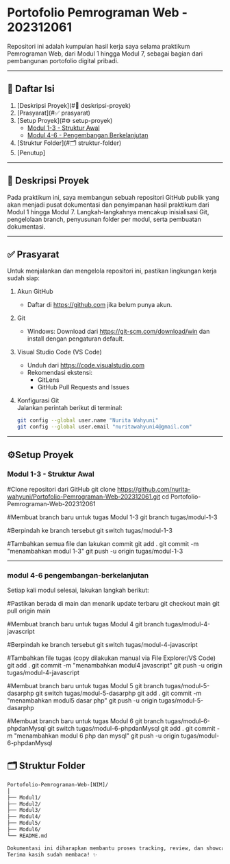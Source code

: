 # Portofolio Pemrograman Web - 202312061

Repositori ini adalah kumpulan hasil kerja saya selama praktikum Pemrograman Web, dari Modul 1 hingga Modul 7, sebagai bagian dari pembangunan portofolio digital pribadi.

---

## 📑 Daftar Isi

1. [Deskripsi Proyek](#🧾 deskripsi-proyek)
2. [Prasyarat](#✅ prasyarat)
3. [Setup Proyek](#⚙️ setup-proyek)
   - [Modul 1-3 - Struktur Awal](#modul-1-3---struktur-awal)
   - [Modul 4-6 - Pengembangan Berkelanjutan](#modul-4-6---pengembangan-berkelanjutan)
4. [Struktur Folder](#🗂️ struktur-folder)
5. [Penutup]

---

## 🧾 Deskripsi Proyek

Pada praktikum ini, saya membangun sebuah repositori GitHub publik yang akan menjadi pusat dokumentasi dan penyimpanan hasil praktikum dari Modul 1 hingga Modul 7. Langkah-langkahnya mencakup inisialisasi Git, pengelolaan branch, penyusunan folder per modul, serta pembuatan dokumentasi.

---

## ✅ Prasyarat

Untuk menjalankan dan mengelola repositori ini, pastikan lingkungan kerja sudah siap:

1. Akun GitHub  
   - Daftar di https://github.com jika belum punya akun.

2. Git  
   - Windows: Download dari https://git-scm.com/download/win dan install dengan pengaturan default.

3. Visual Studio Code (VS Code)  
   - Unduh dari https://code.visualstudio.com  
   - Rekomendasi ekstensi:
     - GitLens
     - GitHub Pull Requests and Issues

4. Konfigurasi Git  
   Jalankan perintah berikut di terminal:

   ```bash
   git config --global user.name "Nurita Wahyuni"
   git config --global user.email "nuritawahyuni4@gmail.com"

---

## ⚙️Setup Proyek 

### Modul 1-3 - Struktur Awal

#Clone repositori dari GitHub
git clone https://github.com/nurita-wahyuni/Portofolio-Pemrograman-Web-202312061.git
cd Portofolio-Pemrograman-Web-202312061

#Membuat branch baru untuk tugas Modul 1-3
git branch tugas/modul-1-3

#Berpindah ke branch tersebut
git switch tugas/modul-1-3

#Tambahkan semua file dan lakukan commit
git add .
git commit -m "menambahkan modul 1-3"
git push -u origin tugas/modul-1-3

---

### modul 4-6 pengembangan-berkelanjutan 
Setiap kali modul selesai, lakukan langkah berikut:

#Pastikan berada di main dan menarik update terbaru
git checkout main
git pull origin main

#Membuat branch baru untuk tugas Modul 4
git branch tugas/modul-4-javascript

#Berpindah ke branch tersebut
git switch tugas/modul-4-javascript

#Tambahkan file tugas (copy dilakukan manual via File Explorer/VS Code)
git add .
git commit -m "menambahkan modul4 javascript"
git push -u origin tugas/modul-4-javascript


#Membuat branch baru untuk tugas Modul 5
git branch tugas/modul-5-dasarphp
git switch tugas/modul-5-dasarphp
git add .
git commit -m "menambahkan modul5 dasar php"
git push -u origin tugas/modul-5-dasarphp

#Membuat branch baru untuk tugas Modul 6
git branch tugas/modul-6-phpdanMysql
git switch tugas/modul-6-phpdanMysql
git add .
git commit -m "menambahkan modul 6 php dan mysql"
git push -u origin tugas/modul-6-phpdanMysql

## 🗂️ Struktur Folder

```bash
Portofolio-Pemrograman-Web-[NIM]/
│
├── Modul1/
├── Modul2/
├── Modul3/
├── Modul4/
├── Modul5/
├── Modul6/
└── README.md

Dokumentasi ini diharapkan membantu proses tracking, review, dan showcase dari semua proses pembelajaran selama praktikum Pemrograman Web. Semua kode dapat dicek dan diuji ulang sesuai struktur yang telah dibuat.
Terima kasih sudah membaca! ✨